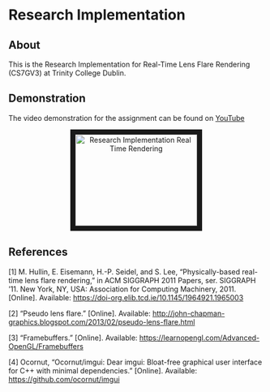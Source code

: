 # Research Implementation

## About

This is the Research Implementation for Real-Time Lens Flare Rendering (CS7GV3) at Trinity College Dublin.

## Demonstration

The video demonstration for the assignment can be found on [YouTube](https://youtu.be/BhXuaUNSYYs)
<p align='center'>
  <a href="http://www.youtube.com/watch?feature=player_embedded&v=BhXuaUNSYYs" target="_blank">
      <img src="http://img.youtube.com/vi/BhXuaUNSYYs/0.jpg" alt="Research Implementation Real Time Rendering" width="240" height="180" border="10" />
  </a>
<p>

## References

[1] M. Hullin, E. Eisemann, H.-P. Seidel, and S. Lee, “Physically-based real-time lens flare rendering,” in ACM SIGGRAPH 2011 Papers, ser. SIGGRAPH ’11. New York, NY, USA: Association for Computing Machinery, 2011. [Online]. Available: https://doi-org.elib.tcd.ie/10.1145/1964921.1965003
  
[2] “Pseudo lens flare.” [Online]. Available: http://john-chapman-graphics.blogspot.com/2013/02/pseudo-lens-flare.html
  
[3] “Framebuffers.” [Online]. Available: https://learnopengl.com/Advanced-OpenGL/Framebuffers
  
[4] Ocornut, “Ocornut/imgui: Dear imgui: Bloat-free graphical user interface for C++ with minimal dependencies.” [Online]. Available: https://github.com/ocornut/imgui
